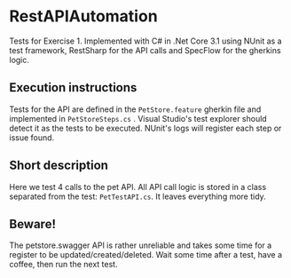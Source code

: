 # RestAPIAutomation
Tests for Exercise 1. Implemented with C# in .Net Core 3.1 using NUnit as a test framework, RestSharp for the API calls and SpecFlow for the gherkins logic.

## Execution instructions

Tests for the API are defined in the `PetStore.feature` gherkin file and implemented in `PetStoreSteps.cs` . Visual Studio's test explorer should detect it as the tests to be executed. NUnit's logs will register each step or issue found.

## Short description

Here we test 4 calls to the pet API. All API call logic is stored in a class separated from the test: `PetTestAPI.cs`. It leaves everything more tidy.

## Beware!

The petstore.swagger API is rather unreliable and takes some time for a register to be updated/created/deleted. Wait some time after a test, have a coffee, then run the next test.

